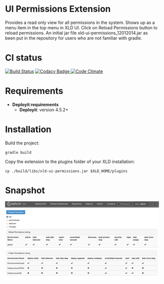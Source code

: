 # UI Permissions Extension #

Provides a read only view for all permissions in the system. Shows up as a menu item in the top menu in XLD UI. Click on Reload Permissions button to reload permissions. An initial jar file xld-ui-permissions_12012014.jar  as been put in the repository for users who are not familiar with gradle.

# CI status #

[![Build Status][xld-ui-permissions-plugin-travis-image]][xld-ui-permissions-plugin-travis-url]
[![Codacy Badge][xld-ui-permissions-plugin-codacy-image] ][xld-ui-permissions-plugin-codacy-url]
[![Code Climate][xld-ui-permissions-plugin-code-climate-image] ][xld-ui-permissions-plugin-code-climate-url]

[xld-ui-permissions-plugin-travis-image]: https://travis-ci.org/xebialabs-community/xld-ui-permissions-plugin.svg?branch=master
[xld-ui-permissions-plugin-travis-url]: https://travis-ci.org/xebialabs-community/xld-ui-permissions-plugin
[xld-ui-permissions-plugin-codacy-image]: https://api.codacy.com/project/badge/Grade/ec6eb8c7e9bc45ebae4a106ed505f552
[xld-ui-permissions-plugin-codacy-url]: https://www.codacy.com/app/joris-dewinne/xld-ui-permissions-plugin
[xld-ui-permissions-plugin-code-climate-image]: https://codeclimate.com/github/xebialabs-community/xld-ui-permissions-plugin/badges/gpa.svg
[xld-ui-permissions-plugin-code-climate-url]: https://codeclimate.com/github/xebialabs-community/xld-ui-permissions-plugin



# Requirements #

* **Deployit requirements**
	* **Deployit**: version 4.5.2+

# Installation #

Build the project:
```
gradle build
```

Copy the extension to the plugins folder of your XLD installation:
```
cp ./build/libs/xld-ui-permissions.jar $XLD_HOME/plugins
```

# Snapshot #

![Configuration](images/screenshot.png)
